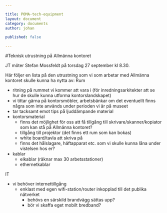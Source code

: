 ```yaml
---

title: POMA-tech-equipment  
layout: document  
category: documents   
author: johan

published: false

---
```


#Teknisk utrustning på Allmänna kontoret

JT möter Stefan Mossfeldt på torsdag 27 september kl 8.30.

Här följer en lista på den utrustning som vi som arbetar med Allmänna kontoret skulle kunna ha nytta av:
Rum
* ritning på rummet vi kommer att vara i (för inredningsarkitekter att se hur de skulle kunna utforma kontorslandskapet)
* vi tittar gärna på kontorsmöbler, arbetsbänkar om det eventuellt finns några som inte används under perioden vi är på museet
* tar tacksamt emot tips på ljuddämpande material
* kontorsmaterial
	* finns det möjlighet för oss att få tillgång till skrivare/skanner/kopiator som kan stå på Allmänna kontoret?
	* tillgång till projektor (det finns ett rum som kan bokas)
	* white board/tavla att skriva på
	* finns det hålslagare, häftapparat etc. som vi skulle kunna låna under vistelsen hos er?
* kablar
	* elkablar (räknar max 30 arbetsstationer)
	* ethernetkablar

IT
* vi behöver internettillgång
	* enklast med egen wifi-station/router inkopplad till det publika nätverket
		* behövs en särskild brandvägg sättas upp? 
		* bör vi skaffa eget mobilt bredband?

